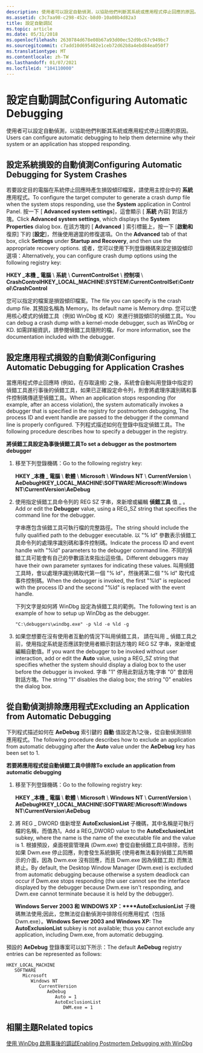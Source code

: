 ```yaml
---
description: 使用者可以設定自動偵測，以協助他們判斷其系統或應用程式停止回應的原因。
ms.assetid: c3c7aa98-c298-452c-b8d0-10a08b4d82a3
title: 設定自動調試
ms.topic: article
ms.date: 05/31/2018
ms.openlocfilehash: 2630784d678e08b67a93d00ec52d9bc67c949bc7
ms.sourcegitcommit: c7add10d695482e1ceb72d62b8a4ebd84ea050f7
ms.translationtype: MT
ms.contentlocale: zh-TW
ms.lasthandoff: 01/07/2021
ms.locfileid: "104110000"
---
```

# <a name="configuring-automatic-debugging"></a><span data-ttu-id="45dfe-103">設定自動調試</span><span class="sxs-lookup"><span data-stu-id="45dfe-103">Configuring Automatic Debugging</span></span>

<span data-ttu-id="45dfe-104">使用者可以設定自動偵測，以協助他們判斷其系統或應用程式停止回應的原因。</span><span class="sxs-lookup"><span data-stu-id="45dfe-104">Users can configure automatic debugging to help them determine why their system or an application has stopped responding.</span></span>

## <a name="configuring-automatic-debugging-for-system-crashes"></a><span data-ttu-id="45dfe-105">設定系統損毀的自動偵測</span><span class="sxs-lookup"><span data-stu-id="45dfe-105">Configuring Automatic Debugging for System Crashes</span></span>

<span data-ttu-id="45dfe-106">若要設定目的電腦在系統停止回應時產生損毀傾印檔案，請使用主控台中的 **系統** 應用程式。</span><span class="sxs-lookup"><span data-stu-id="45dfe-106">To configure the target computer to generate a crash dump file when the system stops responding, use the **System** application in Control Panel.</span></span> <span data-ttu-id="45dfe-107">按一下 [ **Advanced system settings**]，這會顯示 [ **系統** 內容] 對話方塊。</span><span class="sxs-lookup"><span data-stu-id="45dfe-107">Click **Advanced system settings**, which displays the **System Properties** dialog box.</span></span> <span data-ttu-id="45dfe-108">在該方塊的 [ **Advanced** ] 索引標籤上，按一下 [**啟動和** 復原] 下的 [**設定**]，然後使用適當的修復選項。</span><span class="sxs-lookup"><span data-stu-id="45dfe-108">On the **Advanced** tab of that box, click **Settings** under **Startup and Recovery**, and then use the appropriate recovery options.</span></span> <span data-ttu-id="45dfe-109">或者，您可以使用下列登錄機碼來設定損毀傾印選項：</span><span class="sxs-lookup"><span data-stu-id="45dfe-109">Alternatively, you can configure crash dump options using the following registry key:</span></span>

<span data-ttu-id="45dfe-110">**HKEY \_本機 \_ 電腦** \\ **系統** \\ **CurrentControlSet** \\ **控制項** \\ **CrashControl**</span><span class="sxs-lookup"><span data-stu-id="45dfe-110">**HKEY\_LOCAL\_MACHINE**\\**SYSTEM**\\**CurrentControlSet**\\**Control**\\**CrashControl**</span></span>

<span data-ttu-id="45dfe-111">您可以指定的檔案是損毀傾印檔案。</span><span class="sxs-lookup"><span data-stu-id="45dfe-111">The file you can specify is the crash dump file.</span></span> <span data-ttu-id="45dfe-112">其預設名稱為 Memory。</span><span class="sxs-lookup"><span data-stu-id="45dfe-112">Its default name is Memory.dmp.</span></span> <span data-ttu-id="45dfe-113">您可以使用核心模式的偵錯工具（例如 WinDbg 或 KD）來進行損毀傾印的偵錯工具。</span><span class="sxs-lookup"><span data-stu-id="45dfe-113">You can debug a crash dump with a kernel-mode debugger, such as WinDbg or KD.</span></span> <span data-ttu-id="45dfe-114">如需詳細資訊，請參閱偵錯工具隨附的檔。</span><span class="sxs-lookup"><span data-stu-id="45dfe-114">For more information, see the documentation included with the debugger.</span></span>

## <a name="configuring-automatic-debugging-for-application-crashes"></a><span data-ttu-id="45dfe-115">設定應用程式損毀的自動偵測</span><span class="sxs-lookup"><span data-stu-id="45dfe-115">Configuring Automatic Debugging for Application Crashes</span></span>

<span data-ttu-id="45dfe-116">當應用程式停止回應時 (例如，在存取違規) 之後，系統會自動叫用登錄中指定的偵錯工具進行事後的偵錯工具，如果已正確設定命令列，則會將處理序識別碼和事件控制碼傳遞至偵錯工具。</span><span class="sxs-lookup"><span data-stu-id="45dfe-116">When an application stops responding (for example, after an access violation), the system automatically invokes a debugger that is specified in the registry for postmortem debugging, The process ID and event handle are passed to the debugger if the command line is properly configured.</span></span> <span data-ttu-id="45dfe-117">下列程式描述如何在登錄中指定偵錯工具。</span><span class="sxs-lookup"><span data-stu-id="45dfe-117">The following procedure describes how to specify a debugger in the registry.</span></span>

<span data-ttu-id="45dfe-118">**將偵錯工具設定為事後偵錯工具**</span><span class="sxs-lookup"><span data-stu-id="45dfe-118">**To set a debugger as the postmortem debugger**</span></span>

1.  <span data-ttu-id="45dfe-119">移至下列登錄機碼：</span><span class="sxs-lookup"><span data-stu-id="45dfe-119">Go to the following registry key:</span></span>

    <span data-ttu-id="45dfe-120">**HKEY \_本機 \_ 電腦** \\ **軟體** \\ **Microsoft** \\ **Windows NT** \\ **CurrentVersion** \\ **AeDebug**</span><span class="sxs-lookup"><span data-stu-id="45dfe-120">**HKEY\_LOCAL\_MACHINE**\\**SOFTWARE**\\**Microsoft**\\**Windows NT**\\**CurrentVersion**\\**AeDebug**</span></span>

2.  <span data-ttu-id="45dfe-121">使用指定偵錯工具命令列的 REG SZ 字串，來新增或編輯 **偵錯工具** 值 \_ 。</span><span class="sxs-lookup"><span data-stu-id="45dfe-121">Add or edit the **Debugger** value, using a REG\_SZ string that specifies the command line for the debugger.</span></span>

    <span data-ttu-id="45dfe-122">字串應包含偵錯工具可執行檔的完整路徑。</span><span class="sxs-lookup"><span data-stu-id="45dfe-122">The string should include the fully qualified path to the debugger executable.</span></span> <span data-ttu-id="45dfe-123">以 "% ld" 參數表示偵錯工具命令列的處理序識別碼和事件控制碼。</span><span class="sxs-lookup"><span data-stu-id="45dfe-123">Indicate the process ID and event handle with "%ld" parameters to the debugger command line.</span></span> <span data-ttu-id="45dfe-124">不同的偵錯工具可能會有自己的參數語法來指出這些值。</span><span class="sxs-lookup"><span data-stu-id="45dfe-124">Different debuggers may have their own parameter syntaxes for indicating these values.</span></span> <span data-ttu-id="45dfe-125">叫用偵錯工具時，會以處理序識別碼取代第一個 "% ld"，然後將第二個 "% ld" 取代成事件控制碼。</span><span class="sxs-lookup"><span data-stu-id="45dfe-125">When the debugger is invoked, the first "%ld" is replaced with the process ID and the second "%ld" is replaced with the event handle.</span></span>

    <span data-ttu-id="45dfe-126">下列文字是如何將 WinDbg 設定為偵錯工具的範例。</span><span class="sxs-lookup"><span data-stu-id="45dfe-126">The following text is an example of how to setup up WinDbg as the debugger.</span></span>

    ``` syntax
    "C:\debuggers\windbg.exe" -p %ld -e %ld -g
    ```

3.  <span data-ttu-id="45dfe-127">如果您想要在沒有使用者互動的情況下叫用偵錯工具， 請在叫用 \_ 偵錯工具之前，使用指定系統是否應該對使用者顯示對話方塊的 REG SZ 字串，來新增或編輯自動值。</span><span class="sxs-lookup"><span data-stu-id="45dfe-127">If you want the debugger to be invoked without user interaction, add or edit the **Auto** value, using a REG\_SZ string that specifies whether the system should display a dialog box to the user before the debugger is invoked.</span></span> <span data-ttu-id="45dfe-128">字串 "1" 停用此對話方塊;字串 "0" 會啟用對話方塊。</span><span class="sxs-lookup"><span data-stu-id="45dfe-128">The string "1" disables the dialog box; the string "0" enables the dialog box.</span></span>

## <a name="excluding-an-application-from-automatic-debugging"></a><span data-ttu-id="45dfe-129">從自動偵測排除應用程式</span><span class="sxs-lookup"><span data-stu-id="45dfe-129">Excluding an Application from Automatic Debugging</span></span>

<span data-ttu-id="45dfe-130">下列程式描述如何在 **AeDebug** 索引鍵的 **自動** 值設定為1之後，從自動偵測排除應用程式。</span><span class="sxs-lookup"><span data-stu-id="45dfe-130">The following procedure describes how to exclude an application from automatic debugging after the **Auto** value under the **AeDebug** key has been set to 1.</span></span>

<span data-ttu-id="45dfe-131">**若要將應用程式從自動偵錯工具中排除**</span><span class="sxs-lookup"><span data-stu-id="45dfe-131">**To exclude an application from automatic debugging**</span></span>

1.  <span data-ttu-id="45dfe-132">移至下列登錄機碼：</span><span class="sxs-lookup"><span data-stu-id="45dfe-132">Go to the following registry key:</span></span>

    <span data-ttu-id="45dfe-133">**HKEY \_本機 \_ 電腦** \\ **軟體** \\ **Microsoft** \\ **Windows NT** \\ **CurrentVersion** \\ **AeDebug**</span><span class="sxs-lookup"><span data-stu-id="45dfe-133">**HKEY\_LOCAL\_MACHINE**\\**SOFTWARE**\\**Microsoft**\\**Windows NT**\\**CurrentVersion**\\**AeDebug**</span></span>

2.  <span data-ttu-id="45dfe-134">將 REG \_ DWORD 值新增至 **AutoExclusionList** 子機碼，其中名稱是可執行檔的名稱，而值為1。</span><span class="sxs-lookup"><span data-stu-id="45dfe-134">Add a REG\_DWORD value to the **AutoExclusionList** subkey, where the name is the name of the executable file and the value is 1.</span></span> <span data-ttu-id="45dfe-135">根據預設，桌面視窗管理員 (Dwm.exe) 會從自動偵錯工具中排除，否則如果 Dwm.exe 停止回應，則會發生系統鎖死 (使用者無法看到偵錯工具所顯示的介面，因為 Dwm.exe 沒有回應，而且 Dwm.exe 因為偵錯工具) 而無法終止。</span><span class="sxs-lookup"><span data-stu-id="45dfe-135">By default, the Desktop Window Manager (Dwm.exe) is excluded from automatic debugging because otherwise a system deadlock can occur if Dwm.exe stops responding (the user cannot see the interface displayed by the debugger because Dwm.exe isn't responding, and Dwm.exe cannot terminate because it is held by the debugger).</span></span>

    <span data-ttu-id="45dfe-136">**Windows Server 2003 和 WINDOWS XP：\*\*\*\*AutoExclusionList** 子機碼無法使用;因此，您無法從自動偵測中排除任何應用程式（包括 Dwm.exe）。</span><span class="sxs-lookup"><span data-stu-id="45dfe-136">**Windows Server 2003 and Windows XP:** The **AutoExclusionList** subkey is not available; thus you cannot exclude any application, including Dwm.exe, from automatic debugging.</span></span>

<span data-ttu-id="45dfe-137">預設的 **AeDebug** 登錄專案可以如下所示：</span><span class="sxs-lookup"><span data-stu-id="45dfe-137">The default **AeDebug** registry entries can be represented as follows:</span></span>

```
HKEY_LOCAL_MACHINE
   SOFTWARE
      Microsoft
         Windows NT
            CurrentVersion
               AeDebug
                  Auto = 1
                  AutoExclusionList
                     DWM.exe = 1
```

## <a name="related-topics"></a><span data-ttu-id="45dfe-138">相關主題</span><span class="sxs-lookup"><span data-stu-id="45dfe-138">Related topics</span></span>

<dl> <dt>

[<span data-ttu-id="45dfe-139">使用 WinDbg 啟用事後的調試</span><span class="sxs-lookup"><span data-stu-id="45dfe-139">Enabling Postmortem Debugging with WinDbg</span></span>](/windows-hardware/drivers/debugger/enabling-postmortem-debugging)
</dt> </dl>

 

 
